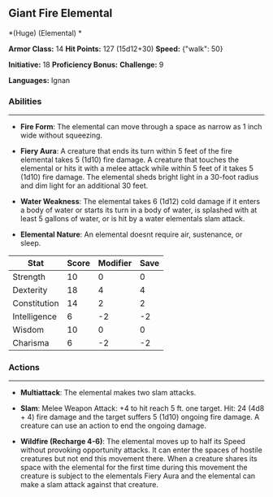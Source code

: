 ## Giant Fire Elemental
*(Huge) (Elemental) *

**Armor Class:** 14
**Hit Points:** 127 (15d12+30)
**Speed:** {"walk": 50}

**Initiative:** 18
**Proficiency Bonus:**
**Challenge:** 9

**Languages:** Ignan

### Abilities
 --- 
- **Fire Form**: The elemental can move through a space as narrow as 1 inch wide without squeezing.

- **Fiery Aura**: A creature that ends its turn within 5 feet of the fire elemental takes 5 (1d10) fire damage. A creature that touches the elemental or hits it with a melee attack while within 5 feet of it takes 5 (1d10) fire damage. The elemental sheds bright light in a 30-foot radius and dim light for an additional 30 feet.

- **Water Weakness**: The elemental takes 6 (1d12) cold damage if it enters a body of water or starts its turn in a body of water, is splashed with at least 5 gallons of water, or is hit by a water elementals slam attack.

- **Elemental Nature**: An elemental doesnt require air, sustenance, or sleep.



| Stat | Score | Modifier | Save |
| ---- | ---- | ---- | ---- |
| Strength | 10 | 0 | 0 |
| Dexterity | 18 | 4 | 4 |
| Constitution | 14 | 2 | 2 |
| Intelligence | 6 | -2 | -2 |
| Wisdom | 10 | 0 | 0 |
| Charisma | 6 | -2 | -2 |

### Actions
 --- 
- **Multiattack**: The elemental makes two slam attacks.

- **Slam**: Melee Weapon Attack: +4 to hit  reach 5 ft.  one target. Hit: 24 (4d8 + 4) fire damage  and the target suffers 5 (1d10) ongoing fire damage. A creature can use an action to end the ongoing damage.

- **Wildfire (Recharge 4-6)**: The elemental moves up to half its Speed without provoking opportunity attacks. It can enter the spaces of hostile creatures but not end this movement there. When a creature shares its space with the elemental for the first time during this movement  the creature is subject to the elementals Fiery Aura and the elemental can make a slam attack against that creature.


